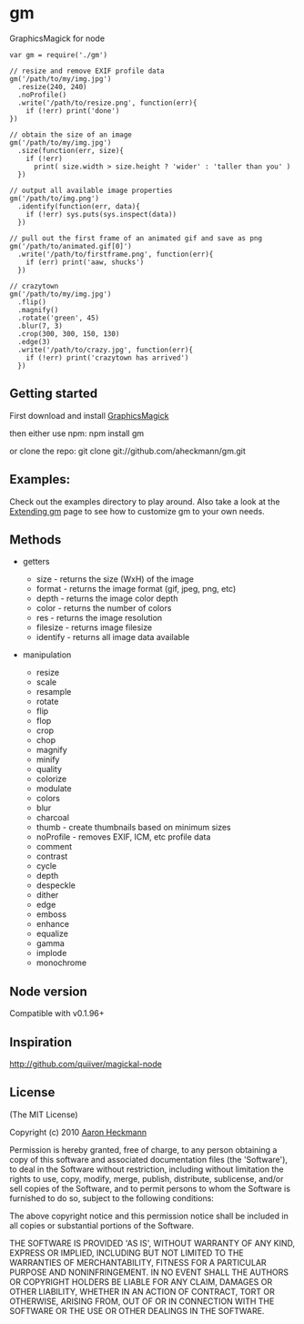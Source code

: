 # gm
GraphicsMagick for node

    var gm = require('./gm')

    // resize and remove EXIF profile data
    gm('/path/to/my/img.jpg')
      .resize(240, 240)
      .noProfile()
      .write('/path/to/resize.png', function(err){
        if (!err) print('done')
    })
  
    // obtain the size of an image
    gm('/path/to/my/img.jpg')
      .size(function(err, size){
        if (!err)
          print( size.width > size.height ? 'wider' : 'taller than you' )
      })

    // output all available image properties
    gm('/path/to/img.png')
      .identify(function(err, data){
        if (!err) sys.puts(sys.inspect(data))
      })

    // pull out the first frame of an animated gif and save as png
    gm('/path/to/animated.gif[0]')
      .write('/path/to/firstframe.png', function(err){
        if (err) print('aaw, shucks')
      })

    // crazytown
    gm('/path/to/my/img.jpg')
      .flip()
      .magnify()
      .rotate('green', 45)
      .blur(7, 3)
      .crop(300, 300, 150, 130)
      .edge(3)
      .write('/path/to/crazy.jpg', function(err){
        if (!err) print('crazytown has arrived')
      })
    

## Getting started
First download and install [GraphicsMagick](http://www.graphicsmagick.org/)

then either use npm:
    npm install gm

or clone the repo:
    git clone git://github.com/aheckmann/gm.git

## Examples:
     
  Check out the examples directory to play around. 
  Also take a look at the [Extending gm](http://wiki.github.com/aheckmann/gm/extending-gm)
  page to see how to customize gm to your own needs.


## Methods

  - getters
    - size - returns the size (WxH) of the image
    - format - returns the image format (gif, jpeg, png, etc)
    - depth - returns the image color depth 
    - color - returns the number of colors
    - res   - returns the image resolution
    - filesize - returns image filesize
    - identify - returns all image data available

  - manipulation
    - resize 
    - scale
    - resample
    - rotate
    - flip
    - flop
    - crop
    - chop
    - magnify
    - minify
    - quality
    - colorize
    - modulate
    - colors
    - blur
    - charcoal
    - thumb - create thumbnails based on minimum sizes
    - noProfile - removes EXIF, ICM, etc profile data
    - comment
    - contrast
    - cycle
    - depth
    - despeckle
    - dither
    - edge
    - emboss
    - enhance
    - equalize
    - gamma
    - implode
    - monochrome
 
  
## Node version
Compatible with v0.1.96+
  
## Inspiration
http://github.com/quiiver/magickal-node

## License 

(The MIT License)

Copyright (c) 2010 [Aaron Heckmann](aaron.heckmann+github@gmail.com)

Permission is hereby granted, free of charge, to any person obtaining
a copy of this software and associated documentation files (the
'Software'), to deal in the Software without restriction, including
without limitation the rights to use, copy, modify, merge, publish,
distribute, sublicense, and/or sell copies of the Software, and to
permit persons to whom the Software is furnished to do so, subject to
the following conditions:

The above copyright notice and this permission notice shall be
included in all copies or substantial portions of the Software.

THE SOFTWARE IS PROVIDED 'AS IS', WITHOUT WARRANTY OF ANY KIND,
EXPRESS OR IMPLIED, INCLUDING BUT NOT LIMITED TO THE WARRANTIES OF
MERCHANTABILITY, FITNESS FOR A PARTICULAR PURPOSE AND NONINFRINGEMENT.
IN NO EVENT SHALL THE AUTHORS OR COPYRIGHT HOLDERS BE LIABLE FOR ANY
CLAIM, DAMAGES OR OTHER LIABILITY, WHETHER IN AN ACTION OF CONTRACT,
TORT OR OTHERWISE, ARISING FROM, OUT OF OR IN CONNECTION WITH THE
SOFTWARE OR THE USE OR OTHER DEALINGS IN THE SOFTWARE.
